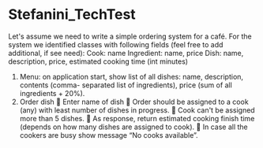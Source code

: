 # Stefanini_TechTest


Let's assume we need to write a simple ordering system for a café.
For the system we identified classes with following fields (feel free to add additional, if see need):
Cook: name
Ingredient: name, price
Dish: name, description, price, estimated cooking time (int minutes)
 
1. Menu: on application start, show list of all dishes: name, description, contents (comma-
separated list of ingredients), price (sum of all ingredients + 20%).
2. Order dish
 Enter name of dish
 Order should be assigned to a cook (any) with least number of dishes in progress.
 Cook can&#39;t be assigned more than 5 dishes.
 As response, return estimated cooking finish time (depends on how many dishes are
assigned to cook).
 In case all the cookers are busy show message “No cooks available”.
